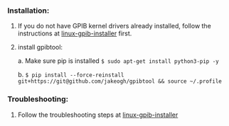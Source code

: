 ### Installation:

1. If you do not have GPIB kernel drivers already installed, follow the instructions at [linux-gpib-installer](https://github.com/jakeogh/linux-gpib-installer) first.

2. install gpibtool:

    a. Make sure pip is installed `$ sudo apt-get install python3-pip -y`

    b. `$ pip install --force-reinstall git+https://git@github.com/jakeogh/gpibtool && source ~/.profile`

### Troubleshooting:

1. Follow the troubleshooting steps at [linux-gpib-installer](https://github.com/jakeogh/linux-gpib-installer)
